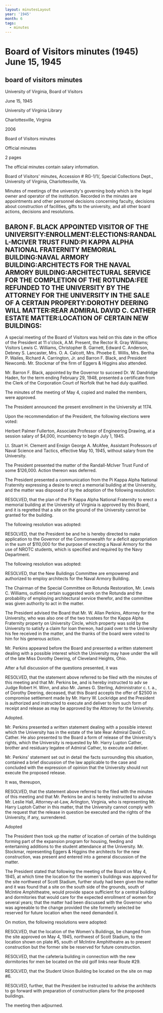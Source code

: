 ```yaml
---
layout: minutesLayout
year: '1945'
month: 6
tags:
  - minutes
---
```

Board of Visitors minutes (1945) June 15, 1945
==============================================

board of visitors minutes
-------------------------

University of Virginia, Board of Visitors

June 15, 1945

University of Virginia Library

Charlottesville, Virginia

2006

Board of Visitors minutes

Official minutes

2 pages

The official minutes contain salary information.

Board of Visitors' minutes, Accession # RG-1/1/, Special Collections Dept., University of Virginia, Charlottesville, Va.

Minutes of meetings of the university's governing body which is the legal owner and operator of the institution. Recorded in the minutes are appointments and other personnel decisions concerning faculty, decisions about construction of facilities, gifts to the university, and all other board actions, decisions and resolutions.

BARON F. BLACK APPOINTED VISITOR OF THE UNIVERSITY:ENROLLMENT:ELECTIONS:RANDALL-MCIVER TRUST FUND:PI KAPPA ALPHA NATIONAL FRATERNITY MEMORIAL BUILDING:NAVAL ARMORY BUILDING:ARCHITECTS FOR THE NAVAL ARMORY BUILDING:ARCHITECTURAL SERVICE FOR THE COMPLETION OF THE ROTUNDA:FEE REFUNDED TO THE UNIVERSITY BY THE ATTORNEY FOR THE UNIVERSITY IN THE SALE OF A CERTAIN PROPERTY:DOROTHY DEERING WILL MATTER:REAR ADMIRAL DAVID C. CATHER ESTATE MATTER:LOCATION OF CERTAIN NEW BUILDINGS:
-------------------------------------------------------------------------------------------------------------------------------------------------------------------------------------------------------------------------------------------------------------------------------------------------------------------------------------------------------------------------------------------------------------------------------------------------------------------------------------------

A special meeting of the Board of Visitors was held on this date in the office of the President at 11 o'clock, A.M. Present, the Rector R. Gray Williams; Visitors Lewis C. Williams, Christopher B. Garnett, Edward C. Anderson, Debney S. Lancaster, Mrs. O. A. Calcott, Mrs. Phoebe E. Willis, Mrs. Bertha P. Wailes, Richard A. Carrington, Jr. and Barron F. Black, and President Newcomb. Mr. Stockmar of the firm of Eggers & Higgins also attended.

Mr. Barron F. Black, appointed by the Governor to succeed Dr. W. Dandridge Haden, for the term ending February 29, 1948, presented a certificate from the Clerk of the Corporation Court of Norfolk that he had duly qualified.

The minutes of the meeting of May 4, copied and mailed the members, were approved.

The President announced the present enrollment in the University at 1174.

Upon the recommendation of the President, the following elections were voted:

Herbert Palmer Fullerton, Associate Professor of Engineering Drawing, at a session salary of $4,000, incumbency to begin July 1, 1945.

Lt. Stuart H. Clement and Ensign George A. McAfee, Assistant Professors of Naval Science and Tactics, effective May 10, 1945, without salary from the University.

The President presented the matter of the Randall-McIver Trust Fund of some $126,000. Action thereon was deferred.

The President presented a communication from the Pi Kappa Alpha National Fraternity expressing a desire to erect a memorial building at the University, and the matter was disposed of by the adoption of the following resolution:

RESOLVED, that the plan of the Pi Kappa Alpha National Fraternity to erect a memorial building at the University of Virginia is approved by this Board, and it is regretted that a site on the ground of the University cannot be granted for the building.

The following resolution was adopted:

RESOLVED, that the President be and he is hereby directed to make application to the Governor of the Commonwealth for a deficit appropriation in the sum of $110,000 for the purpose of erecting a Naval Armory for the use of NROTC students, which is specified and required by the Navy Department.

The following resolution was adopted:

RESOLVED, that the New Buildings Committee are empowered and authorized to employ architects for the Naval Armory Building.

The Chairman of the Special Committee on Rotunda Restoration, Mr. Lewis C. Williams, outlined certain suggested work on the Rotunda and the probability of employing architectural service therefor, and the committee was given authority to act in the matter.

The President advised the Board that Mr. W. Allan Perkins, Attorney for the University, who was also one of the two trustees for the Kappa Alpha Fraternity property on University Circle, which property was sold by the University to satisfy a claim for loan thereon, had paid over to the University his fee received in the matter, and the thanks of the board were voted to him for his generous action.

Mr. Perkins appeared before the Board and presented a written statement dealing with a possible interest which the University may have under the will of the late Miss Dorothy Deering, of Cleveland Heights, Ohio.

After a full discussion of the questions presented, it was

RESOLVED, that the statement above referred to be filed with the minutes of this meeting and that Mr. Perkins be, and is hereby instructed to adv se Judge Robert H. Winn, and also Mr. James G. Sterling, Administrator c. t. a., of Dorothy Deering, deceased, that this Board accepts the offer of $2500 in compromise settlement made by Mr. Harry W. Lockridge and the President is authorized and instructed to execute and deliver to him such form of receipt and release as may be approved by the Attorney for the University.

Adopted.

Mr. Perkins presented a written statement dealing with a possible interest which the University has in the estate of the late Rear Admiral David C. Cather. He also presented to the Board a form of release of the University's rights, which the University is requested by Mr. Harry Lupton Cather, brother and residuary legatee of Admiral Cather, to execute and deliver.

Mr. Perkins' statement set out in detail the facts surrounding this situation, contained a brief discussion of the law applicable to the case and concluded with the expression of opinion that the University should not execute the proposed release.

It was, thereupon,

RESOLVED, that the statement above referred to the filed with the minutes of this meeting and that Mr. Perkins be and is hereby instructed to advise Mr. Leslie Hall, Attorney-at-Law, Arlington, Virginia, who is representing Mr. Harry Luptoh Cather in this matter, that the University cannot comply with the request that the release in question be executed and the rights of the University, if any, surrendered.

Adopted

The President then took up the matter of location of certain of the buildings forming part of the expansion program for housing, feeding and entertaining additions to the student attendance at the University. Mr. Stockmar, representing Eggers & Higgins the architects for the new construction, was present and entered into a general discussion of the matter.

The President stated that following the meeting of the Board on May 4, 1945, at which time the location for the women's buildings was approved for the site northwest of Scott Stadium, further study had been given the matter and it was found that a site on the south side of the grounds, south of McIntire Amphitheatre, would provide space sufficient for a central building and dormitories that would care for the expected enrollment of women for several years; that the matter had been discussed with the Governor who was agreeable to the change provided the site formerly selected be reserved for future location when the need demanded it.

On motion, the following resolutions were adopted:

RESOLVED, that the location of the Women's Buildings, be changed from the site approved on May 4, 1945, northwest of Scott Stadium, to the location shown on plate #5, south of McIntire Amphitheatre as to present construction but the former site be reserved for future construction.

RESOLVED, that the cafeteria building in connection with the new dormitories for men be located on the old golf links near Route #29.

RESOLVED, that the Student Union Building be located on the site on map #6.

RESOLVED, further, that the President be instructed to advise the architects to go forward with preparation of construction plans for the proposed buildings.

The meeting then adjourned.
